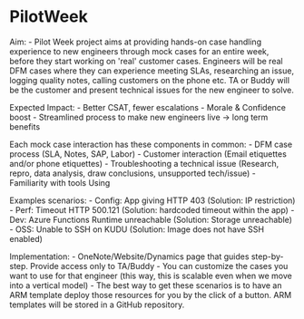 # PilotWeek

Aim:
	- Pilot Week project aims at providing hands-on case handling experience to new engineers through mock cases for an entire week, before they start working on 'real' customer cases. Engineers will be real DFM cases where they can experience meeting SLAs, researching an issue, logging quality notes, calling customers on the phone etc. TA or Buddy will be the customer and present technical issues for the new engineer to solve.

Expected Impact:
	- Better CSAT, fewer escalations
	- Morale & Confidence boost
	- Streamlined process to make new engineers live -> long term benefits

Each mock case interaction has these components in common:
	- DFM case process (SLA, Notes, SAP, Labor)
	- Customer interaction (Email etiquettes and/or phone etiquettes)
	- Troubleshooting a technical issue (Research, repro, data analysis, draw conclusions, unsupported tech/issue)
	- Familiarity with tools Using 

Examples scenarios:
	- Config: App giving HTTP 403 (Solution: IP restriction)
	- Perf: Timeout HTTP 500.121 (Solution: hardcoded timeout within the app)
	- Dev: Azure Functions Runtime unreachable (Solution: Storage unreachable)
	- OSS: Unable to SSH on KUDU (Solution: Image does not have SSH enabled)

Implementation:
	- OneNote/Website/Dynamics page that guides step-by-step. Provide access only to TA/Buddy
	- You can customize the cases you want to use for that engineer (this way, this is scalable even when we move into a vertical model)
	- The best way to get these scenarios is to have an ARM template deploy those resources for you by the click of a button. ARM templates will be stored in a GitHub repository.

